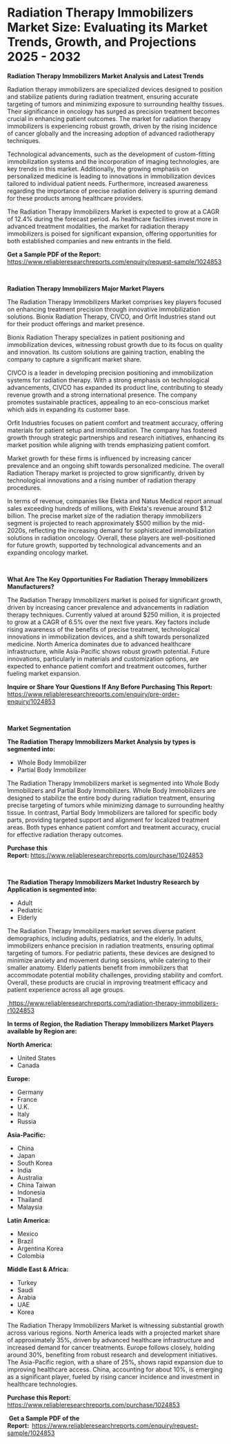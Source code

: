 <p><h1>Radiation Therapy Immobilizers Market Size: Evaluating its Market Trends, Growth, and Projections 2025 - 2032</h1></p><p><strong>Radiation Therapy Immobilizers Market Analysis and Latest Trends</strong></p>
<p><p>Radiation therapy immobilizers are specialized devices designed to position and stabilize patients during radiation treatment, ensuring accurate targeting of tumors and minimizing exposure to surrounding healthy tissues. Their significance in oncology has surged as precision treatment becomes crucial in enhancing patient outcomes. The market for radiation therapy immobilizers is experiencing robust growth, driven by the rising incidence of cancer globally and the increasing adoption of advanced radiotherapy techniques. </p><p>Technological advancements, such as the development of custom-fitting immobilization systems and the incorporation of imaging technologies, are key trends in this market. Additionally, the growing emphasis on personalized medicine is leading to innovations in immobilization devices tailored to individual patient needs. Furthermore, increased awareness regarding the importance of precise radiation delivery is spurring demand for these products among healthcare providers.</p><p>The Radiation Therapy Immobilizers Market is expected to grow at a CAGR of 12.4% during the forecast period. As healthcare facilities invest more in advanced treatment modalities, the market for radiation therapy immobilizers is poised for significant expansion, offering opportunities for both established companies and new entrants in the field.</p></p>
<p><strong>Get a Sample PDF of the Report:&nbsp;</strong> <a href="https://www.reliableresearchreports.com/enquiry/request-sample/1024853?utm_campaign=2295&utm_medium=2&utm_source=Github&utm_content=ia&utm_term=18042025&utm_id=radiation-therapy-immobilizers">https://www.reliableresearchreports.com/enquiry/request-sample/1024853</a></p>
<p>&nbsp;</p>
<p><strong>Radiation Therapy Immobilizers Major Market Players</strong></p>
<p><p>The Radiation Therapy Immobilizers Market comprises key players focused on enhancing treatment precision through innovative immobilization solutions. Bionix Radiation Therapy, CIVCO, and Orfit Industries stand out for their product offerings and market presence. </p><p>Bionix Radiation Therapy specializes in patient positioning and immobilization devices, witnessing robust growth due to its focus on quality and innovation. Its custom solutions are gaining traction, enabling the company to capture a significant market share. </p><p>CIVCO is a leader in developing precision positioning and immobilization systems for radiation therapy. With a strong emphasis on technological advancements, CIVCO has expanded its product line, contributing to steady revenue growth and a strong international presence. The company promotes sustainable practices, appealing to an eco-conscious market which aids in expanding its customer base.</p><p>Orfit Industries focuses on patient comfort and treatment accuracy, offering materials for patient setup and immobilization. The company has fostered growth through strategic partnerships and research initiatives, enhancing its market position while aligning with trends emphasizing patient comfort.</p><p>Market growth for these firms is influenced by increasing cancer prevalence and an ongoing shift towards personalized medicine. The overall Radiation Therapy market is projected to grow significantly, driven by technological innovations and a rising number of radiation therapy procedures.</p><p>In terms of revenue, companies like Elekta and Natus Medical report annual sales exceeding hundreds of millions, with Elekta's revenue around $1.2 billion. The precise market size of the radiation therapy immobilizers segment is projected to reach approximately $500 million by the mid-2020s, reflecting the increasing demand for sophisticated immobilization solutions in radiation oncology. Overall, these players are well-positioned for future growth, supported by technological advancements and an expanding oncology market.</p></p>
<p>&nbsp;</p>
<p><strong>What Are The Key Opportunities For Radiation Therapy Immobilizers Manufacturers?</strong></p>
<p><p>The Radiation Therapy Immobilizers market is poised for significant growth, driven by increasing cancer prevalence and advancements in radiation therapy techniques. Currently valued at around $250 million, it is projected to grow at a CAGR of 6.5% over the next five years. Key factors include rising awareness of the benefits of precise treatment, technological innovations in immobilization devices, and a shift towards personalized medicine. North America dominates due to advanced healthcare infrastructure, while Asia-Pacific shows robust growth potential. Future innovations, particularly in materials and customization options, are expected to enhance patient comfort and treatment outcomes, further fueling market expansion.</p></p>
<p><strong>Inquire or Share Your Questions If Any Before Purchasing This Report:</strong> <a href="https://www.reliableresearchreports.com/enquiry/pre-order-enquiry/1024853?utm_campaign=2295&utm_medium=2&utm_source=Github&utm_content=ia&utm_term=18042025&utm_id=radiation-therapy-immobilizers">https://www.reliableresearchreports.com/enquiry/pre-order-enquiry/1024853</a></p>
<p>&nbsp;</p>
<p><strong>Market Segmentation</strong></p>
<p><strong>The Radiation Therapy Immobilizers Market Analysis by types is segmented into:</strong></p>
<p><ul><li>Whole Body Immobilizer</li><li>Partial Body Immobilizer</li></ul></p>
<p><p>The Radiation Therapy Immobilizers market is segmented into Whole Body Immobilizers and Partial Body Immobilizers. Whole Body Immobilizers are designed to stabilize the entire body during radiation treatment, ensuring precise targeting of tumors while minimizing damage to surrounding healthy tissue. In contrast, Partial Body Immobilizers are tailored for specific body parts, providing targeted support and alignment for localized treatment areas. Both types enhance patient comfort and treatment accuracy, crucial for effective radiation therapy outcomes.</p></p>
<p><strong>Purchase this Report:&nbsp;</strong><a href="https://www.reliableresearchreports.com/purchase/1024853?utm_campaign=2295&utm_medium=2&utm_source=Github&utm_content=ia&utm_term=18042025&utm_id=radiation-therapy-immobilizers">https://www.reliableresearchreports.com/purchase/1024853</a></p>
<p>&nbsp;</p>
<p><strong>The Radiation Therapy Immobilizers Market Industry Research by Application is segmented into:</strong></p>
<p><ul><li>Adult</li><li>Pediatric</li><li>Elderly</li></ul></p>
<p><p>The Radiation Therapy Immobilizers market serves diverse patient demographics, including adults, pediatrics, and the elderly. In adults, immobilizers enhance precision in radiation treatments, ensuring optimal targeting of tumors. For pediatric patients, these devices are designed to minimize anxiety and movement during sessions, while catering to their smaller anatomy. Elderly patients benefit from immobilizers that accommodate potential mobility challenges, providing stability and comfort. Overall, these products are crucial in improving treatment efficacy and patient experience across all age groups.</p></p>
<p><a href="https://www.reliableresearchreports.com/radiation-therapy-immobilizers-r1024853?utm_campaign=2295&utm_medium=2&utm_source=Github&utm_content=ia&utm_term=18042025&utm_id=radiation-therapy-immobilizers">&nbsp;https://www.reliableresearchreports.com/radiation-therapy-immobilizers-r1024853</a></p>
<p><strong>In terms of Region, the Radiation Therapy Immobilizers Market Players available by Region are:</strong></p>
<p>
    <p> <strong> North America: </strong>
        <ul>
            <li>United States</li>
            <li>Canada</li>
        </ul>
        </p> 
    <p> <strong> Europe: </strong>
        <ul>
            <li>Germany</li>
            <li>France</li>
            <li>U.K.</li>
            <li>Italy</li>
            <li>Russia</li>
        </ul>
        </p> 
    <p> <strong> Asia-Pacific: </strong>
        <ul>
            <li>China</li>
            <li>Japan</li>
            <li>South Korea</li>
            <li>India</li>
            <li>Australia</li>
            <li>China Taiwan</li>
            <li>Indonesia</li>
            <li>Thailand</li>
            <li>Malaysia</li>
        </ul>
        </p> 
    <p> <strong> Latin America: </strong>
        <ul>
            <li>Mexico</li>
            <li>Brazil</li>
            <li>Argentina Korea</li>
            <li>Colombia</li>
        </ul>
        </p> 
    <p> <strong> Middle East & Africa: </strong>
        <ul>
            <li>Turkey</li>
            <li>Saudi</li>
            <li>Arabia</li>
            <li>UAE</li>
            <li>Korea</li>
        </ul>
    </p>
    </p>
<p><p>The Radiation Therapy Immobilizers Market is witnessing substantial growth across various regions. North America leads with a projected market share of approximately 35%, driven by advanced healthcare infrastructure and increased demand for cancer treatments. Europe follows closely, holding around 30%, benefiting from robust research and development initiatives. The Asia-Pacific region, with a share of 25%, shows rapid expansion due to improving healthcare access. China, accounting for about 10%, is emerging as a significant player, fueled by rising cancer incidence and investment in healthcare technologies.</p></p>
<p><strong>Purchase this Report: </strong><a href="https://www.reliableresearchreports.com/purchase/1024853?utm_campaign=2295&utm_medium=2&utm_source=Github&utm_content=ia&utm_term=18042025&utm_id=radiation-therapy-immobilizers">https://www.reliableresearchreports.com/purchase/1024853</a></p>
<p>&nbsp;<strong>Get a Sample PDF of the Report:&nbsp;&nbsp;</strong><a href="https://www.reliableresearchreports.com/enquiry/request-sample/1024853?utm_campaign=2295&utm_medium=2&utm_source=Github&utm_content=ia&utm_term=18042025&utm_id=radiation-therapy-immobilizers">https://www.reliableresearchreports.com/enquiry/request-sample/1024853</a></p>
<p><strong></strong></p>
<p><p></p><p></p><p></p></p>